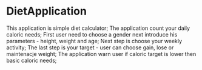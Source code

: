 # DietApplication
This application is simple diet calculator;
The application count your daily caloric needs;
First user need to choose a gender next introduce his parameters - height, weight and age;
Next step is choose your weekly activity;
The last step is your target - user can choose gain, lose or maintenacje weight;
The application warn user if caloric target is lower then basic caloric needs;
